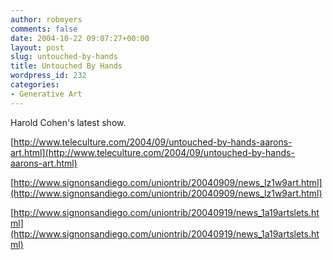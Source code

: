 ```yaml
---
author: robmyers
comments: false
date: 2004-10-22 09:07:27+00:00
layout: post
slug: untouched-by-hands
title: Untouched By Hands
wordpress_id: 232
categories:
- Generative Art
---
```


Harold Cohen's latest show.  
  
[http://www.teleculture.com/2004/09/untouched-by-hands-aarons-art.html](http://www.teleculture.com/2004/09/untouched-by-hands-aarons-art.html)   
  
[http://www.signonsandiego.com/uniontrib/20040909/news_lz1w9art.html](http://www.signonsandiego.com/uniontrib/20040909/news_lz1w9art.html)   
  
[http://www.signonsandiego.com/uniontrib/20040919/news_1a19artslets.html](http://www.signonsandiego.com/uniontrib/20040919/news_1a19artslets.html)

  


